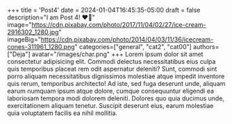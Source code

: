 +++
title = 'Post4'
date = 2024-01-04T16:45:35-05:00
draft = false
description="I am Post 4! ❤️‍🔥"
image="https://cdn.pixabay.com/photo/2017/11/04/02/27/ice-cream-2916302_1280.jpg"
imageBig="https://cdn.pixabay.com/photo/2014/04/03/11/36/icecream-cones-311961_1280.png"
categories=["general", "cat2", "cat00"]
authors=["Deja"]
avatar="/images/char.png"
+++
Lorem ipsum dolor sit amet consectetur adipisicing elit. Commodi delectus necessitatibus eius culpa quis temporibus placeat rem odit aspernatur deleniti? Sunt, commodi sint porro aliquam necessitatibus dignissimos molestiae atque impedit inventore quis rerum, temporibus architecto! Ad iste, sed fuga deserunt unde, aliquam earum numquam ipsum atque dolore, cumque consequuntur eligendi ea laboriosam tempora modi dolorem deleniti. Dolores quo quia ducimus unde, exercitationem aliquam tenetur. Suscipit deserunt eius, earum molestiae quia voluptatem facilis ea nihil mollitia.
